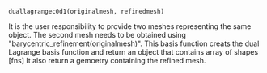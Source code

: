 ```
duallagrangec0d1(originalmesh, refinedmesh)
```

It is the user responsibility to provide two meshes representing the same object. The second mesh needs to be obtained using "barycentric_refinement(originalmesh)". This basis function creats the dual Lagrange basis function and return an object that contains array of shapes [fns] It also return a gemoetry containing the refined mesh.
